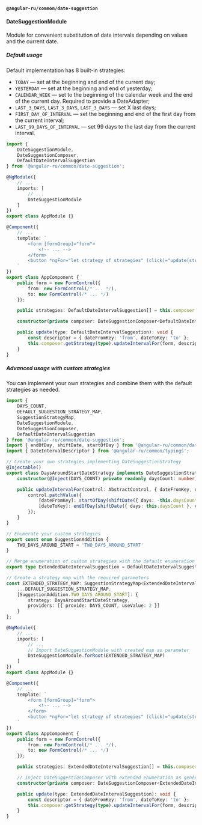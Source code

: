 #### `@angular-ru/common/date-suggestion`

#### DateSuggestionModule

Module for convenient substitution of date intervals depending on values and the current date.

##### Default usage

Default implementation has 8 built-in strategies:

-   `TODAY` — set at the beginning and end of the current day;
-   `YESTERDAY` — set at the beginning and end of yesterday;
-   `CALENDAR_WEEK` — set to the beginning of the calendar week and the end of the current day. Required to provide a
    DateAdapter;
-   `LAST_3_DAYS`, `LAST_3_DAYS`, `LAST_3_DAYS` — set X last days;
-   `FIRST_DAY_OF_INTERVAL` — set the beginning and end of the first day from the current interval;
-   `LAST_99_DAYS_OF_INTERVAL` — set 99 days to the last day from the current interval.

```ts
import {
    DateSuggestionModule,
    DateSuggestionComposer,
    DefaultDateIntervalSuggestion
} from '@angular-ru/common/date-suggestion';

@NgModule({
    // ...
    imports: [
        // ...
        DateSuggestionModule
    ]
})
export class AppModule {}

@Component({
    // ...
    template: `
        <form [formGroup]="form">
            <!-- ... -->
        </form>
        <button *ngFor="let strategy of strategies" (click)="update(strategy)">{{ strategy }}</button>
    `
})
export class AppComponent {
    public form = new FormControl({
        from: new FormControl(/* ... */),
        to: new FormControl(/* ... */)
    });

    public strategies: DefaultDateIntervalSuggestion[] = this.composer.getSuggestions();

    constructor(private composer: DateSuggestionComposer<DefaultDateIntervalSuggestion>) {}

    public update(type: DefaultDateIntervalSuggestion): void {
        const descriptor = { dateFromKey: 'from', dateToKey: 'to' };
        this.composer.getStrategy(type).updateIntervalFor(form, descriptor);
    }
}
```

##### Advanced usage with custom strategies

You can implement your own strategies and combine them with the default strategies as needed.

```ts
import {
    DAYS_COUNT,
    DEFAULT_SUGGESTION_STRATEGY_MAP,
    SuggestionStrategyMap,
    DateSuggestionModule,
    DateSuggestionComposer,
    DefaultDateIntervalSuggestion
} from '@angular-ru/common/date-suggestion';
import { endOfDay, shiftDate, startOfDay } from '@angular-ru/common/date';
import { DateIntervalDescriptor } from '@angular-ru/common/typings';

// Create your own strategies implementing DateSuggestionStrategy
@Injectable()
export class DaysAroundStartDateStrategy implements DateSuggestionStrategy {
    constructor(@Inject(DAYS_COUNT) private readonly daysCount: number) {}

    public updateIntervalFor(control: AbstractControl, { dateFromKey, dateToKey }: DateIntervalDescriptor): void {
        control.patchValue({
            [dateFromKey]: startOfDay(shiftDate({ days: -this.daysCount }, control.value[dateFromKey])),
            [dateToKey]: endOfDay(shiftDate({ days: this.daysCount }, control.value[dateFromKey]))
        });
    }
}

// Enumerate your custom strategies
export const enum SuggestionAddition {
    TWO_DAYS_AROUND_START = 'TWO_DAYS_AROUND_START'
}

// Merge enumeration of custom strategies with the default enumeration if required
export type ExtendedDateIntervalSuggestion = DefaultDateIntervalSuggestion | SuggestionAddition;

// Create a strategy map with the required parameters
const EXTENDED_STRATEGY_MAP: SuggestionStrategyMap<ExtendedDateIntervalSuggestion> = {
    ...DEFAULT_SUGGESTION_STRATEGY_MAP,
    [SuggestionAddition.TWO_DAYS_AROUND_START]: {
        strategy: DaysAroundStartDateStrategy,
        providers: [{ provide: DAYS_COUNT, useValue: 2 }]
    }
};

@NgModule({
    // ...
    imports: [
        // ...
        // Import DateSuggestionModule with created map as parameter
        DateSuggestionModule.forRoot(EXTENDED_STRATEGY_MAP)
    ]
})
export class AppModule {}

@Component({
    // ...
    template: `
        <form [formGroup]="form">
            <!-- ... -->
        </form>
        <button *ngFor="let strategy of strategies" (click)="update(strategy)">{{ strategy }}</button>
    `
})
export class AppComponent {
    public form = new FormControl({
        from: new FormControl(/* ... */),
        to: new FormControl(/* ... */)
    });

    public strategies: ExtendedDateIntervalSuggestion[] = this.composer.getSuggestions();

    // Inject DateSuggestionComposer with extended enumeration as generic parameter
    constructor(private composer: DateSuggestionComposer<ExtendedDateIntervalSuggestion>) {}

    public update(type: ExtendedDateIntervalSuggestion): void {
        const descriptor = { dateFromKey: 'from', dateToKey: 'to' };
        this.composer.getStrategy(type).updateIntervalFor(form, descriptor);
    }
}
```
